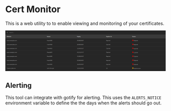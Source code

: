 # Cert Monitor
This is a web utility to to enable viewing and monitoring of your certificates.

![Screenshot](./screenshot.png)

## Alerting
This tool can integrate with gotify for alerting. This uses the `ALERTS_NOTICE` environment variable to define the
the days when the alerts should go out.

